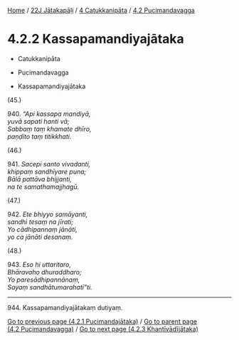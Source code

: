 
[Home](/) / [22J Jātakapāḷi](../...md) / [4 Catukkanipāta](...md) / [4.2 Pucimandavagga](../22J/4/4.2.md)

# 4.2.2 Kassapamandiyajātaka

* Catukkanipāta

* Pucimandavagga

* Kassapamandiyajātaka

(45.)

940\. _“Api kassapa mandiyā,_  
_yuvā sapati hanti vā;_  
_Sabbaṃ taṃ khamate dhīro,_  
_paṇḍito taṃ titikkhati._  


(46.)

941\. _Sacepi santo vivadanti,_  
_khippaṃ sandhīyare puna;_  
_Bālā pattāva bhijjanti,_  
_na te samathamajjhagū._  


(47.)

942\. _Ete bhiyyo samāyanti,_  
_sandhi tesaṃ na jīrati;_  
_Yo cādhipannaṃ jānāti,_  
_yo ca jānāti desanaṃ._  


(48.)

943\. _Eso hi uttaritaro,_  
_Bhāravaho dhuraddharo;_  
_Yo paresādhipannānaṃ,_  
_Sayaṃ sandhātumarahatī”ti._  


---

944\. Kassapamandiyajātakaṃ dutiyaṃ.



[Go to previous page (4.2.1 Pucimandajātaka)](4.2.1.md) / [Go to parent page (4.2 Pucimandavagga)](../22J/4/4.2.md) / [Go to next page (4.2.3 Khantīvādījātaka)](4.2.3.md)


